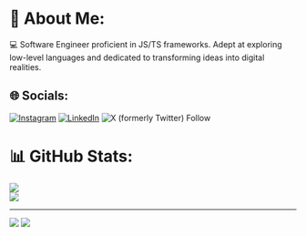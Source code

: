 # 💫 About Me:
💻 Software Engineer proficient in JS/TS frameworks. Adept at exploring low-level languages and dedicated to transforming ideas into digital realities. 


## 🌐 Socials:
[![Instagram](https://img.shields.io/badge/Instagram-%23E4405F.svg?logo=Instagram&logoColor=white)](https://instagram.com/uru.exe) [![LinkedIn](https://img.shields.io/badge/LinkedIn-%230077B5.svg?logo=linkedin&logoColor=white)](https://www.linkedin.com/in/lukaurushadze/) ![X (formerly Twitter) Follow](https://img.shields.io/twitter/follow/code0a)

# 📊 GitHub Stats:
![](https://myreadme.vercel.app/api/embed/u2ru?panels=userstatistics)
<br/>
![](https://github-readme-streak-stats.herokuapp.com/?user=u2ru&theme=tokyonight)

---
![](https://visitcount.itsvg.in/api?id=u2ru&icon=5&color=3)
![](https://img.shields.io/github/followers/u2ru?color=236ad3&style=for-the-badge&logo=github&label=Follow)
